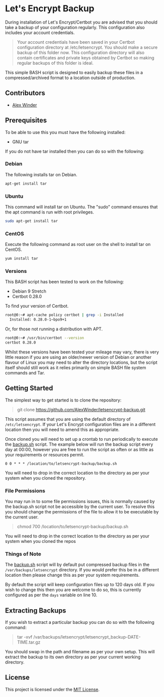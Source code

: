 # Let's Encrypt Backup

During installation of Let's Encrypt/Certbot you are advised that you should take a backup of your configuration regularly. This configuration also includes your account credentials.

>Your account credentials have been saved in your Certbot
>configuration directory at /etc/letsencrypt. You should make a
>secure backup of this folder now. This configuration directory will
>also contain certificates and private keys obtained by Certbot so
>making regular backups of this folder is ideal.

This simple BASH script is designed to easily backup these files in a compressed/archived format to a location outside of production.

## Contributors

- [Alex Winder](https://www.alexwinder.uk)

## Prerequisites

To be able to use this you must have the following installed:

- GNU tar

If you do not have tar installed then you can do so with the following:

### Debian

The following installs tar on Debian.

```bash
apt-get install tar
```

### Ubuntu

This command will install tar on Ubuntu. The "sudo" command ensures that the apt command is run with root privileges.

```bash
sudo apt-get install tar
```

### CentOS

Execute the following command as root user on the shell to install tar on CentOS.

```bash
yum install tar
```

### Versions

This BASH script has been tested to work on the following:

- Debian 9 Stretch
- Certbot 0.28.0

To find your version of Certbot.

```bash
root@0:~# apt-cache policy certbot | grep -i Installed
  Installed: 0.28.0-1~bpo9+1
```

Or, for those not running a distribution with APT.

```bash
root@0:~# /usr/bin/certbot --version
certbot 0.28.0
```

Whilst these versions have been tested your mileage may vary, there is very little reason if you are using an older/newer version of Debian or another flavour of Linux you may need to alter the directory locations, but the script itself should still work as it relies primarily on simple BASH file system commands and Tar.

## Getting Started

The simplest way to get started is to clone the repository:
> git clone https://github.com/AlexWinder/letsencrypt-backup.git

This script assumes that you are using the default directory of `/etc/letsencrypt`. If your Let's Encrypt configuration files are in a different location then you will need to amend this as appropriate.

Once cloned you will need to set up a crontab to run periodically to execute the [backup.sh](backup.sh) script. The example below will run the backup script every day at 00:00, however you are free to run the script as often or as little as your requirements or resources permit.

```crontab
0 0 * * * /location/to/letsencrypt-backup/backup.sh
```

You will need to drop in the correct location to the directory as per your system when you cloned the repository.

### File Permissions

You may run in to some file permissions issues, this is normally caused by the backup.sh script not be accessible by the current user. To resolve this you should change the permissions of the file to allow it to be executable by the current user.

> chmod 700 /location/to/letsencrypt-backup/backup.sh

You will need to drop in the correct location to the directory as per your system when you cloned the repos

### Things of Note

The [backup.sh](backup.sh) script will by default put compressed backup files in the `/var/backups/letsencrypt` directory. If you would prefer this be in a different location then please change this as per your system requirements.

By default the script will keep configuration files up to 120 days old. If you wish to change this then you are welcome to do so, this is currently configured as per the `days` variable on line 10.

## Extracting Backups

If you wish to extract a particular backup you can do so with the following command:

> tar -xvf /var/backups/letsencrypt/letsencrypt_backup-DATE-TIME.tar.gz

You should swap in the path and filename as per your own setup. This will extract the backup to its own directory as per your current working directory.

## License

This project is licensed under the [MIT License](LICENSE.md).